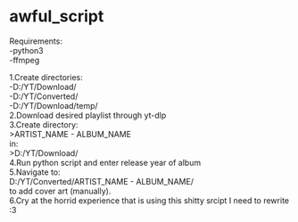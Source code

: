 # awful_script  
Requirements:  
-python3  
-ffmpeg  

1.Create directories:  
    -D:/YT/Download/  
    -D:/YT/Converted/  
    -D:/YT/Download/temp/  
2.Download desired playlist through yt-dlp  
3.Create directory:  
    >ARTIST_NAME - ALBUM_NAME  
  in:  
    >D:/YT/Download/  
4.Run python script and enter release year of album  
5.Navigate to:  
    D:/YT/Converted/ARTIST_NAME - ALBUM_NAME/  
  to add cover art (manually).  
  6.Cry at the horrid experience that is using this shitty srcipt I need to rewrite :3
